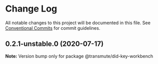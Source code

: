 # Change Log

All notable changes to this project will be documented in this file.
See [Conventional Commits](https://conventionalcommits.org) for commit guidelines.

## 0.2.1-unstable.0 (2020-07-17)

**Note:** Version bump only for package @transmute/did-key-workbench
